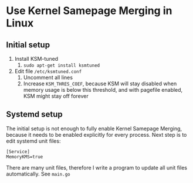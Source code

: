 # Use Kernel Samepage Merging in Linux

## Initial setup
1. Install KSM-tuned
    1. `sudo apt-get install ksmtuned`
1. Edit file `/etc/ksmtuned.conf`
    1. Uncomment all lines
    1. Increase `KSM_THRES_COEF`, because KSM will stay disabled when memory usage is below this threshold, and with pagefile enabled, KSM might stay off forever

## Systemd setup
The initial setup is not enough to fully enable Kernel Samepage Merging, because it needs to be enabled explicitly for every process.
Next step is to edit systemd unit files:

    [Service]
    MemoryKMS=true

There are many unit files, therefore I write a program to update all unit files automatically. See `main.go`